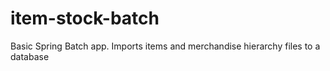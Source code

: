 # item-stock-batch
Basic Spring Batch app. Imports items and merchandise hierarchy files to a database
